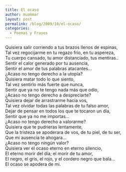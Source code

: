 ```yaml
---
title: El ocaso
author: muammar
layout: post
permalink: /blog/2009/10/el-ocaso/
categories:
  - Poemas y Frases
---
```

Quisiera salir corriendo a tus brazos llenos de espinas,  
Tal vez regocijarme en tu regazo frío, en tu aspereza,  
Tu cuerpo cansado, tu amor distanciado, tus mentiras..  
Sentir el calor generado por tu ausencia,  
Sentir el amor de tus palabras atacantes&#8230;  
¿Acaso no tengo derecho a la utopía?  
Quisiera matar todo lo que siento,  
Tal vez sentirlo más fuerte que nunca,  
Sentir que ya no te tengo nada más que odio,  
¿Acaso no tengo derecho a despreciarte?  
Quisiera dejar de arrastrarme hacia vos,  
Tal vez olvidar todas las palabras de tu falso amor,  
Dejar de pensar en todos los que te tocaron un día,  
Sentir que ya no me importas&#8230;  
¿Acaso no tengo derecho a valorarme?  
Quisiera que te pudrieras lentamente,  
Que la tristeza se apoderara de vos, de tu piel, de tu ser,  
Que mi ausencia te ahogara&#8230;  
¿Acaso no tengo ningún valor?  
Quisiera ver el ocaso eterno en eterno silencio,  
El eterno morir del día, el morir de tu amor,  
El negro, el gris, el rojo, y el cordero negro que bala&#8230;  
El ocaso se apodera de mi.